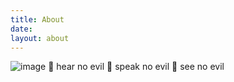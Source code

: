 ```yaml
---
title: About
date:
layout: about
---
```

![image](http://wx1.sinaimg.cn/mw690/0060lm7Tly1ftwz1ki04nj30sg0evn0c.jpg)
🙉 hear no evil
🙊 speak no evil
🙈 see no evil
